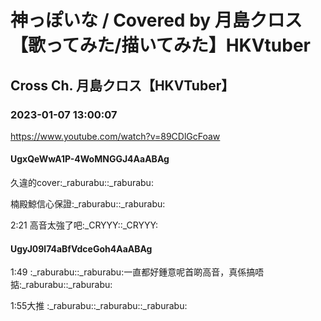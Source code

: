 # 神っぽいな / Covered by 月島クロス【歌ってみた/描いてみた】HKVtuber

## Cross Ch. 月島クロス【HKVTuber】

### 2023-01-07 13:00:07

https://www.youtube.com/watch?v=89CDlGcFoaw

#### UgxQeWwA1P-4WoMNGGJ4AaABAg

久違的cover:_raburabu::_raburabu:

楠殿鯨信心保證:_raburabu::_raburabu:

2:21 高音太強了吧:_CRYYY::_CRYYY:



#### UgyJ09l74aBfVdceGoh4AaABAg

1:49 :_raburabu::_raburabu:一直都好鍾意呢首啲高音，真係搞唔掂:_raburabu::_raburabu:

1:55大推 :_raburabu::_raburabu::_raburabu:


